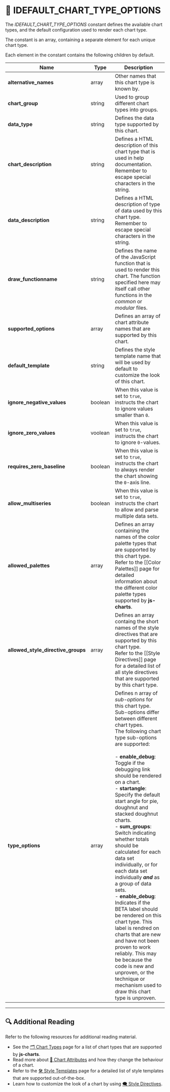 # 🧩 IDEFAULT_CHART_TYPE_OPTIONS

The *IDEFAULT_CHART_TYPE_OPTIONS* constant defines the available chart types, and the default configuration used to render each chart type.

The constant is an array, containing a separate element for each unique chart type.

Each element in the constant contains the following children by default.

| Name | Type | Description |
|------|------|-------------|
| **alternative_names**                 | array   | Other names that this chart type is known by. |
| **chart_group**                       | string  | Used to group different chart types into groups. |
| **data_type**                         | string  | Defines the data type supported by this chart. |
| **chart_description**                 | string  | Defines a HTML description of this chart type that is used in help documentation. Remember to escape special characters in the string. |
| **data_description**                  | string  | Defines a HTML description of type of data used by this chart type. Remember to escape special characters in the string. |
| **draw_functionname**                 | string  | Defines the name of the JavaScript function that is used to render this chart. The function specified here may itself call other functions in the *common* or *modular* files. |
| **supported_options**                 | array   | Defines an array of chart attribute names that are supported by this chart. |
| **default_template**                  | string  | Defines the style template name that will be used by default to customize the look of this chart. |
| **ignore_negative_values**            | boolean | When this value is set to `true`, instructs the chart to ignore values smaller than `0`. |
| **ignore_zero_values**                | voolean | When this value is set to `true`, instructs the chart to ignore `0`-values. |
| **requires_zero_baseline**            | boolean | When this value is set to `true`, instructs the chart to always render the chart showing the `0`-axis line. |
| **allow_multiseries**                 | boolean | When this value is set to `true`, instructs the chart to allow and parse multiple data sets.
| **allowed_palettes**                  | array   | Defines an array containing the names of the color palette types that are supported by this chart type.<br>Refer to the [[Color Palettes]] page for detailed information about the different color palette types supported by **js-charts**. |
| **allowed_style_directive_groups**    | array   | Defines an array containg the short names of the style directives that are supported by this chart type.<br>Refer to the [[Style Directives]] page for a detailed list of all style directives that are supported by this chart type. |
| **type_options**                      | array   | Defines n array of *sub-options* for this chart type. Sub-options differ between different chart types.<br>The following chart type sub-options are supported:<br><br>- **enable_debug**: Toggle if the debugging link should be rendered on a chart.<br>- **startangle**: Specify the default start angle for pie, doughnut and stacked doughnut charts.<br>- **sum_groups**: Switch indicating whether totals should be calculated for each data set individually, or for each data set individually ***and*** as a group of data sets.<br>- **enable_debug**: Indicates if the BETA label should be rendered on this chart type. This label is rendred on charts that are new and have not been proven to work reliably. This may be because the code is new and unproven, or the technique or mechanism used to draw this chart type is unproven. |

----

## 🔍 Additional Reading

Refer to the following resources for additional reading material.

- See the [🗂️ Chart Types](Chart-Types) page for a list of chart types that are supported by **js-charts**.
- Read more about [🧰 Chart Attributes](Chart-Attributes) and how they change the behaviour of a chart.
- Refer to the [🛠️ Style Templates](Style-Templates) page for a detailed list of style templates that are supported out-of-the-box.
- Learn how to customize the look of a chart by using [🗨️ Style Directives](Style-Directives).